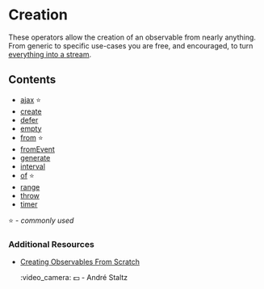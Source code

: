 # Creation

These operators allow the creation of an observable from nearly anything. From generic to specific use-cases you are free, and encouraged, to turn [everything into a stream](http://slides.com/robwormald/everything-is-a-stream#/).

## Contents

* [ajax](ajax.md) :star:
* [create](create.md)
* [defer](defer.md)
* [empty](empty.md)
* [from](from.md) :star:
* [fromEvent](fromevent.md)
* [generate](generate.md)
* [interval](interval.md)
* [of](of.md) :star:
* [range](range.md)
* [throw](throw.md)
* [timer](timer.md)

:star: - _commonly used_

### Additional Resources

* [Creating Observables From Scratch](https://egghead.io/courses/rxjs-beyond-the-basics-creating-observables-from-scratch)

  :video\_camera: :dollar: - André Staltz

